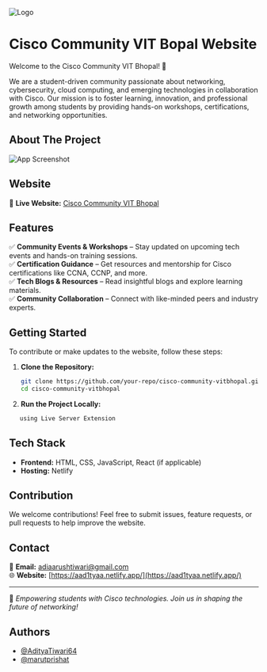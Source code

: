 
![Logo](https://ciscocommunity.vercel.app/_next/image?url=%2Fimages%2FCCVITBLogo.png&w=256&q=75)


# Cisco Community VIT Bopal Website
Welcome to the Cisco Community VIT Bhopal! 🚀

We are a student-driven community passionate about networking, cybersecurity, cloud computing, and emerging technologies in collaboration with Cisco. Our mission is to foster learning, innovation, and professional growth among students by providing hands-on workshops, certifications, and networking opportunities.


## About The Project

![App Screenshot](https://i.imghippo.com/files/a9800HY.png)


## Website
🔗 **Live Website:** [Cisco Community VIT Bhopal](https://ciscocommunityvitb.netlify.app/)

## Features
✅ **Community Events & Workshops** – Stay updated on upcoming tech events and hands-on training sessions.  
✅ **Certification Guidance** – Get resources and mentorship for Cisco certifications like CCNA, CCNP, and more.  
✅ **Tech Blogs & Resources** – Read insightful blogs and explore learning materials.  
✅ **Community Collaboration** – Connect with like-minded peers and industry experts.  

## Getting Started
To contribute or make updates to the website, follow these steps:

1. **Clone the Repository:**  
   ```bash
   git clone https://github.com/your-repo/cisco-community-vitbhopal.git
   cd cisco-community-vitbhopal
   ```
2. **Run the Project Locally:** 
```bash
   using Live Server Extension
   ``` 
   

## Tech Stack
- **Frontend:** HTML, CSS, JavaScript, React (if applicable)
- **Hosting:** Netlify

## Contribution
We welcome contributions! Feel free to submit issues, feature requests, or pull requests to help improve the website. 

## Contact
📧 **Email:** adiaarushtiwari@gmail.com  
🌐 **Website:** [https://aad1tyaa.netlify.app/](https://aad1tyaa.netlify.app/)  

---
🚀 *Empowering students with Cisco technologies. Join us in shaping the future of networking!*


## Authors

- [@AdityaTiwari64](https://github.com/AdityaTiwari64/)
- [@marutprishat](https://github.com/marutprishat)

